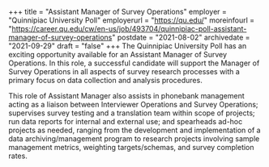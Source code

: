+++
title = "Assistant Manager of Survey Operations"
employer = "Quinnipiac University Poll"
employerurl = "https://qu.edu/"
moreinfourl = "https://career.qu.edu/cw/en-us/job/493704/quinnipiac-poll-assistant-manager-of-survey-operations"
postdate = "2021-08-02"
archivedate = "2021-09-29"
draft = "false"
+++
The Quinnipiac University Poll has an exciting opportunity available for an Assistant Manager of Survey Operations. In this role, a successful candidate will support the Manager of Survey Operations in all aspects of survey research processes with a primary focus on data collection and analysis procedures.

This role of Assistant Manager also assists in phonebank management acting as a liaison between Interviewer Operations and Survey Operations; supervises survey testing and a translation team within scope of projects; run data reports for internal and external use; and spearheads ad-hoc projects as needed, ranging from the development and implementation of a data archiving/management program to research projects involving sample management metrics, weighting targets/schemas, and survey completion rates.